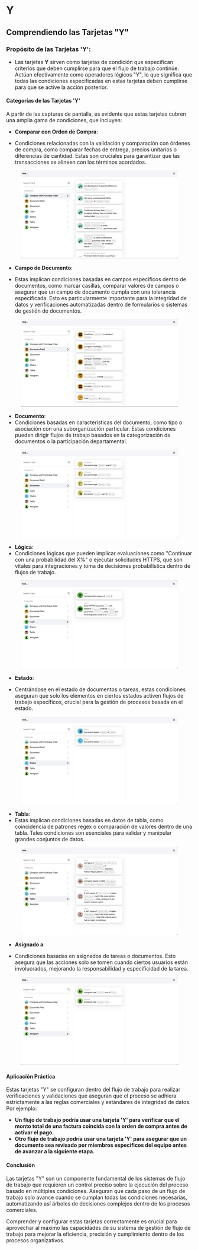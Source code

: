 # Y

## Comprendiendo las Tarjetas "Y"

### **Propósito de las Tarjetas 'Y':**

* Las tarjetas **Y** sirven como tarjetas de condición que especifican criterios que deben cumplirse para que el flujo de trabajo continúe. Actúan efectivamente como operadores lógicos "Y", lo que significa que todas las condiciones especificadas en estas tarjetas deben cumplirse para que se active la acción posterior.

#### Categorías de las Tarjetas 'Y'

A partir de las capturas de pantalla, es evidente que estas tarjetas cubren una amplia gama de condiciones, que incluyen:

*   **Comparar con Orden de Compra**:

* Condiciones relacionadas con la validación y comparación con órdenes de compra, como comparar fechas de entrega, precios unitarios o diferencias de cantidad. Estas son cruciales para garantizar que las transacciones se alineen con los términos acordados.



<figure><img src="../../../.gitbook/assets/And1.png" alt=""><figcaption></figcaption></figure>

*   **Campo de Documento**:

* Estas implican condiciones basadas en campos específicos dentro de documentos, como marcar casillas, comparar valores de campos o asegurar que un campo de documento cumpla con una tolerancia especificada. Esto es particularmente importante para la integridad de datos y verificaciones automatizadas dentro de formularios o sistemas de gestión de documentos.



<figure><img src="../../../.gitbook/assets/And2.png" alt=""><figcaption></figcaption></figure>

* **Documento**:
* Condiciones basadas en características del documento, como tipo o asociación con una suborganización particular. Estas condiciones pueden dirigir flujos de trabajo basados en la categorización de documentos o la participación departamental.

<figure><img src="../../../.gitbook/assets/And3.png" alt=""><figcaption></figcaption></figure>

* **Lógica**:
* Condiciones lógicas que pueden implicar evaluaciones como "Continuar con una probabilidad del X%" o ejecutar solicitudes HTTPS, que son vitales para integraciones y toma de decisiones probabilística dentro de flujos de trabajo.

<figure><img src="../../../.gitbook/assets/And4.png" alt=""><figcaption></figcaption></figure>

*   **Estado**:

* Centrándose en el estado de documentos o tareas, estas condiciones aseguran que solo los elementos en ciertos estados activen flujos de trabajo específicos, crucial para la gestión de procesos basada en el estado.



<figure><img src="../../../.gitbook/assets/And5.png" alt=""><figcaption></figcaption></figure>

* **Tabla**:
* Estas implican condiciones basadas en datos de tabla, como coincidencia de patrones regex o comparación de valores dentro de una tabla. Tales condiciones son esenciales para validar y manipular grandes conjuntos de datos.

<figure><img src="../../../.gitbook/assets/And6.png" alt=""><figcaption></figcaption></figure>

*   **Asignado a**:

* Condiciones basadas en asignados de tareas o documentos. Esto asegura que las acciones solo se tomen cuando ciertos usuarios están involucrados, mejorando la responsabilidad y especificidad de la tarea.



<figure><img src="../../../.gitbook/assets/And7.png" alt=""><figcaption></figcaption></figure>

#### Aplicación Práctica

Estas tarjetas "Y" se configuran dentro del flujo de trabajo para realizar verificaciones y validaciones que aseguran que el proceso se adhiera estrictamente a las reglas comerciales y estándares de integridad de datos. Por ejemplo:

* **Un flujo de trabajo podría usar una tarjeta 'Y' para verificar que el monto total de una factura coincida con la orden de compra antes de activar el pago.**
* **Otro flujo de trabajo podría usar una tarjeta 'Y' para asegurar que un documento sea revisado por miembros específicos del equipo antes de avanzar a la siguiente etapa.**

#### Conclusión

Las tarjetas "Y" son un componente fundamental de los sistemas de flujo de trabajo que requieren un control preciso sobre la ejecución del proceso basado en múltiples condiciones. Aseguran que cada paso de un flujo de trabajo solo avance cuando se cumplan todas las condiciones necesarias, automatizando así árboles de decisiones complejos dentro de los procesos comerciales.

Comprender y configurar estas tarjetas correctamente es crucial para aprovechar al máximo las capacidades de su sistema de gestión de flujo de trabajo para mejorar la eficiencia, precisión y cumplimiento dentro de los procesos organizativos.
